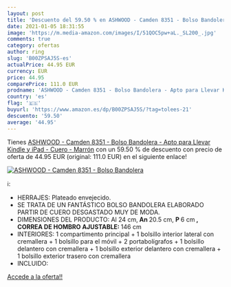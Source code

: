 ```yaml
---
layout: post
title: 'Descuento del 59.50 % en ASHWOOD - Camden 8351 - Bolso Bandolera '
date: 2021-01-05 18:31:55
image: 'https://m.media-amazon.com/images/I/51QOC5pw+aL._SL200_.jpg'
comments: true
category: ofertas
author: ring
slug: 'B00ZPSAJ5S-es'
actualPrice: 44.95 EUR
currency: EUR
price: 44.95
comparePrice: 111.0 EUR
prodname: 'ASHWOOD - Camden 8351 - Bolso Bandolera - Apto para Llevar Kindle y iPad - Cuero - Marrón'
country: 'es'
flag: '🇪🇸'
buyurl: 'https://www.amazon.es/dp/B00ZPSAJ5S/?tag=tolees-21'
descuento: '59.50'
average: '44.95'
---
```


Tienes [ASHWOOD - Camden 8351 - Bolso Bandolera - Apto para Llevar Kindle y iPad - Cuero - Marrón](https://www.amazon.es/dp/B00ZPSAJ5S/?tag=tolees-21) con un 59.50 % de descuento con precio de oferta de 44.95 EUR (original: 111.0 EUR) en el siguiente enlace!

[![ASHWOOD - Camden 8351 - Bolso Bandolera ](https://m.media-amazon.com/images/I/51QOC5pw+aL._SL200_.jpg)](https://www.amazon.es/dp/B00ZPSAJ5S/?tag=tolees-21)

ℹ️:

- HERRAJES: Plateado envejecido.
- SE TRATA DE UN FANTÁSTICO BOLSO BANDOLERA ELABORADO PARTIR DE CUERO DESGASTADO MUY DE MODA.
- DIMENSIONES DEL PRODUCTO: Al </b>24 cm,<b> An </b>20.5 cm, <b>P </b>6 cm<b></b><b> </b> <b> , CORREA DE HOMBRO AJUSTABLE: </b>146 cm
- INTERIORES: 1 compartimento principal + 1 bolsillo interior lateral con cremallera + 1 bolsillo para el móvil + 2 portabolígrafos + 1 bolsillo delantero con cremallera + 1 bolsillo exterior delantero con cremallera + 1 bolsillo exterior trasero con cremallera
- INCLUIDO:

[Accede a la oferta!!](https://www.amazon.es/dp/B00ZPSAJ5S/?tag=tolees-21)
